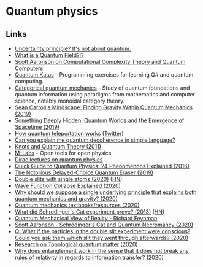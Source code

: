 # Quantum physics

## Links

* [Uncertainty principle? It's not about quantum.](https://www.youtube.com/watch?v=MBnnXbOM5S4)
* [What is a Quantum Field?!?](https://www.youtube.com/watch?v=Y7Ac8zKTD-E)
* [Scott Aaronson on Computational Complexity Theory and Quantum Computers](https://www.youtube.com/watch?v=0jrybODBUpA)
* [Quantum Katas](https://github.com/Microsoft/QuantumKatas) - Programming exercises for learning Q\# and quantum computing.
* [Categorical quantum mechanics](https://wiki2.org/en/Categorical_quantum_mechanics) - Study of quantum foundations and quantum information using paradigms from mathematics and computer science, notably monoidal category theory.
* [Sean Carroll's Mindscape: Finding Gravity Within Quantum Mechanics \(2019\)](https://overcast.fm/+S_7nkatBo)
* [Something Deeply Hidden: Quantum Worlds and the Emergence of Spacetime \(2019\)](https://www.goodreads.com/book/show/44065062-something-deeply-hidden)
* [How quantum teleportation works](https://quantum.country/teleportation) \([Twitter](https://twitter.com/michael_nielsen/status/1194368423116988416)\)
* [Can you explain me quantum decoherence in simple language?](https://www.reddit.com/r/askscience/comments/cetdgb/can_you_explain_me_quantum_decoherence_in_simple/)
* [Knots and Quantum Theory \(2011\)](https://www.ias.edu/ideas/2011/witten-knots-quantum-theory)
* [M-Labs](https://m-labs.hk/) - Open tools for open physics.
* [Dirac lectures on quantum physics](https://www.youtube.com/channel/UCJNLN1Zl4XKBAscTdhSLM1Q/videos)
* [Quick Guide to Quantum Physics: 24 Phenomenons Explained \(2016\)](https://medium.com/@gabrielp/top-24-quantum-physics-effects-bb49afdee552)
* [The Notorious Delayed-Choice Quantum Eraser \(2019\)](https://www.preposterousuniverse.com/blog/2019/09/21/the-notorious-delayed-choice-quantum-eraser/)
* [Double slits with single atoms \(2020\)](https://physicsworld.com/a/double-slits-with-single-atoms/) \([HN](https://news.ycombinator.com/item?id=22364787)\)
* [Wave Function Collapse Explained \(2020\)](https://www.boristhebrave.com/2020/04/13/wave-function-collapse-explained/)
* [Why should we suppose a single underlying principle that explains both quantum mechanics and gravity? \(2020\)](https://www.reddit.com/r/AskPhysics/comments/g314f4/why_should_we_suppose_a_single_underlying/)
* [Quantum mechanics textbooks/resources \(2020\)](https://www.reddit.com/r/askscience/comments/fo4igl/are_quantum_fields_in_any_way_similar_to/fldftev)
* [What did Schrodinger's Cat experiment prove? \(2013\)](https://wtamu.edu/~cbaird/sq/2013/07/30/what-did-schrodingers-cat-experiment-prove/) \([HN](https://news.ycombinator.com/item?id=23349052)\)
* [Quantum Mechanical View of Reality - Richard Feynman](https://www.youtube.com/playlist?list=PLW_HsOU6YZRkdhFFznHNEfua9NK3deBQy)
* [Scott Aaronson - Schrödinger's Cat and Quantum Necromancy \(2020\)](https://www.youtube.com/watch?v=xAYzTNFyazo)
* [Q: What if the particles in the double slit experiment were conscious? Could you ask them which slit they went through afterwards? \(2020\)](https://www.askamathematician.com/2020/05/q-what-if-the-particles-in-the-double-slit-experiment-were-conscious-could-you-ask-them-which-slit-they-went-through-afterwards/)
* [Research on Topological quantum matter \(2020\)](https://twitter.com/MBarkeshli/status/1283139300901695488)
* [Why does entanglement work in the sense that it does not break any rules of relativity in regards to information transfer? \(2020\)](https://www.reddit.com/r/AskPhysics/comments/hptloh/why_does_entanglement_work_in_the_sense_that_it/)

